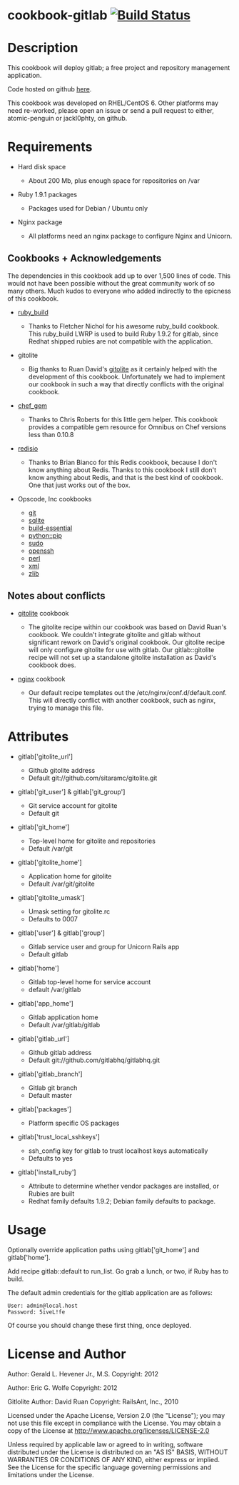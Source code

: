 # <a name="title"></a> cookbook-gitlab [![Build Status](https://secure.travis-ci.org/atomic-penguin/chef-ruby_build.png?branch=master)](http://travis-ci.org/atomic-penguin/cookbook-gitlab)

Description
===========

This cookbook will deploy gitlab; a free project and repository management
application.

Code hosted on github [here](https://github.com/gitlabhq/gitlabhq/tree/stable).

This cookbook was developed on RHEL/CentOS 6.  Other platforms may need re-worked,
please open an issue or send a pull request to either, atomic-penguin or jackl0phty, on github.

Requirements
============

* Hard disk space
  - About 200 Mb, plus enough space for repositories on /var

* Ruby 1.9.1 packages
  - Packages used for Debian / Ubuntu only

* Nginx package
  - All platforms need an nginx package to configure Nginx and Unicorn.

Cookbooks + Acknowledgements
----------------------------

The dependencies in this cookbook add up to over 1,500 lines of code.
This would not have been possible without the great community work of so many others.
Much kudos to everyone who added indirectly to the epicness of this cookbook.

* [ruby\_build](http://fnichol.github.com/chef-ruby_build/)
  - Thanks to Fletcher Nichol for his awesome ruby\_build cookbook.
    This ruby\_build LWRP is used to build Ruby 1.9.2 for gitlab,
    since Redhat shipped rubies are not compatible with the application.

* gitolite
  - Big thanks to Ruan David's [gitolite](http://ckbk.it/gitolite) as
    it certainly helped with the development of this cookbook.
    Unfortunately we had to implement our cookbook in such a way that
    directly conflicts with the original cookbook.

* [chef\_gem](http://ckbk.it/chef_gem)
  - Thanks to Chris Roberts for this little gem helper.  This cookbook
    provides a compatible gem resource for Omnibus on Chef versions less
    than 0.10.8

* [redisio](http://ckbk.it/redisio)
  - Thanks to Brian Bianco for this Redis cookbook, because I don't know
    anything about Redis.  Thanks to this cookbook I still don't know
    anything about Redis, and that is the best kind of cookbook.  One
    that just works out of the box.

* Opscode, Inc cookbooks
  - [git](http://ckbk.it/git)
  - [sqlite](http://ckbk.it/sqlite)
  - [build-essential](http://ckbk.it/build-essential)
  - [python::pip](http://ckbk.it/python)
  - [sudo](http://ckbk.it/sudo)
  - [openssh](http://ckbk.it/openssh)
  - [perl](http://ckbk.it/perl)
  - [xml](http://ckbk.it/xml)
  - [zlib](http://ckbk.it/zlib)


Notes about conflicts
---------------------

* [gitolite](http://ckbk.it/gitolite) cookbook
  - The gitolite recipe within our cookbook was based on David Ruan's cookbook.
    We couldn't integrate gitolite and gitlab without significant rework on David's
    original cookbook.  Our gitolite recipe will only configure gitolite for use with gitlab.
    Our gitlab::gitolite recipe will not set up a standalone gitolite installation as David's
    cookbook does.

* [nginx](http://ckbk.it/nginx) cookbook
  - Our default recipe templates out the /etc/nginx/conf.d/default.conf.  This will directly
    conflict with another cookbook, such as nginx, trying to manage this file.

Attributes
==========

* gitlab['gitolite\_url']
  - Github gitolite address
  - Default git://github.com/sitaramc/gitolite.git

* gitlab['git\_user'] & gitlab['git\_group']
  - Git service account for gitolite
  - Default git

* gitlab['git\_home']
  - Top-level home for gitolite and repositories
  - Default /var/git

* gitlab['gitolite\_home']
  - Application home for gitolite
  - Default /var/git/gitolite

* gitlab['gitolite\_umask']
  - Umask setting for gitolite.rc
  - Defaults to 0007

* gitlab['user'] & gitlab['group']
  - Gitlab service user and group for Unicorn Rails app
  - Default gitlab

* gitlab['home']
  - Gitlab top-level home for service account
  - default /var/gitlab

* gitlab['app\_home']
  - Gitlab application home
  - Default /var/gitlab/gitlab

* gitlab['gitlab\_url']
  - Github gitlab address
  - Default git://github.com/gitlabhq/gitlabhq.git

* gitlab['gitlab\_branch']
  - Gitlab git branch
  - Default master

* gitlab['packages']
  - Platform specific OS packages

* gitlab['trust\_local\_sshkeys']
  - ssh\_config key for gitlab to trust localhost keys automatically
  - Defaults to yes

* gitlab['install\_ruby']
  - Attribute to determine whether vendor packages are installed,
    or Rubies are built
  - Redhat family defaults 1.9.2; Debian family defaults to package.

Usage
=====

Optionally override application paths using gitlab['git\_home'] and gitlab['home'].

Add recipe gitlab::default to run\_list.  Go grab a lunch, or two, if Ruby has to build.

The default admin credentials for the gitlab application are as follows:

    User: admin@local.host
    Password: 5iveL!fe

Of course you should change these first thing, once deployed.

License and Author
==================

Author: Gerald L. Hevener Jr., M.S.
Copyright: 2012

Author: Eric G. Wolfe 
Copyright: 2012

Gitlolite Author: David Ruan
Copyright: RailsAnt, Inc., 2010

Licensed under the Apache License, Version 2.0 (the "License");
you may not use this file except in compliance with the License.
You may obtain a copy of the License at
    http://www.apache.org/licenses/LICENSE-2.0

Unless required by applicable law or agreed to in writing, software
distributed under the License is distributed on an "AS IS" BASIS,
WITHOUT WARRANTIES OR CONDITIONS OF ANY KIND, either express or implied.
See the License for the specific language governing permissions and
limitations under the License.
